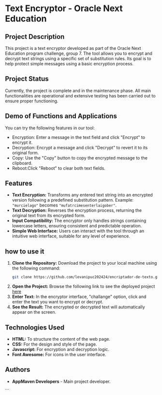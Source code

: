# Text Encryptor - Oracle Next Education

## Project Description

This project is a text encryptor developed as part of the Oracle Next Education program challenge, group 7. The tool allows you to encrypt and decrypt text strings using a specific set of substitution rules. Its goal is to help protect simple messages using a basic encryption process.

## Project Status

Currently, the project is complete and in the maintenance phase. All main functionalities are operational and extensive testing has been carried out to ensure proper functioning.

## Demo of Functions and Applications

You can try the following features in our tool:

<ul>
  <li><stron>Encryption:</stron> Enter a message in the text field and click "Encrypt" to encrypt it.</li>
  <li><stron>Decryption:</stron> Encrypt a message and click "Decrypt" to revert it to its original form.</li>
  <li><stron>Copy:</stron> Use the "Copy" button to copy the encrypted message to the clipboard.</li>
  <li><stron>Reboot:</stron>Click "Reboot" to clear both text fields. </li>
</ul>

## Features

<ul>
  <li><strong>Text Encryption:</strong> Transforms any entered text string into an encrypted version following a predefined substitution pattern. Example: <code>"murcielago"</code> becomes <code>"mufatrcimesenterlaigober"</code>.</li>
  <li><strong>Text Decryption:</strong> Reverses the encryption process, returning the original text from its encrypted form.</li>
  <li><strong>Input Compatibility:</strong> The encryptor only handles strings containing lowercase letters, ensuring consistent and predictable operation.</li>
  <li><strong>Simple Web Interface:</strong> Users can interact with the tool through an intuitive web interface, suitable for any level of experience.</li>
</ul>

## how to use it

1. **Clone the Repository:** Download the project to your local machine using the following command:
   ```bash
   git clone https://github.com/levanipuc202424/encriptador-de-texto.git
   ```
2. **Open the Project:** Browse the following link to see the deployed project <a href="https://challangeoraclenexteducation-levanipucs-projects.vercel.app/">here</a>
3. **Enter Text:** In the encryptor interface, "challange" option, click and enter the text you want to encrypt or decrypt.
4. **See the Result:** The encrypted or decrypted text will automatically appear on the screen.

## Technologies Used

<ul>
  <li><strong>HTML:</strong> To structure the content of the web page.</li>
   <li><strong>CSS:</strong> For the design and style of the page.</li>
   <li><strong>Javascript:</strong> For encryption and decryption logic.</li>
   <li><strong>Font Awesome:</strong> For icons in the user interface.</li>
</ul>

## Authors

<ul> <li><strong>AppMaven Developers</strong> - Main project developer. </li> </ul> ```
